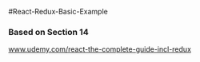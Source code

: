 #React-Redux-Basic-Example


### Based on Section 14

www.udemy.com/react-the-complete-guide-incl-redux

